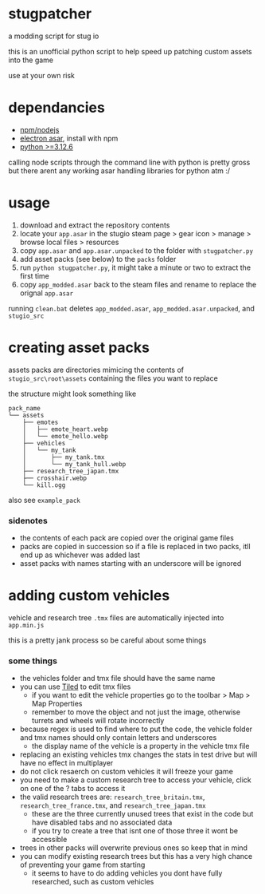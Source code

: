 # stugpatcher

a modding script for stug io

this is an unofficial python script to help speed up patching custom assets into the game

use at your own risk

# dependancies

* [npm/nodejs](https://docs.npmjs.com/downloading-and-installing-node-js-and-npm)
* [electron asar](https://github.com/electron/asar), install with npm
* [python >=3.12.6](https://www.python.org/downloads/)

calling node scripts through the command line with python is pretty gross but there arent any working asar handling libraries for python atm :/

# usage

1. download and extract the repository contents
2. locate your `app.asar` in the stugio steam page > gear icon > manage > browse local files > resources
3. copy `app.asar` and `app.asar.unpacked` to the folder with `stugpatcher.py`
4. add asset packs (see below) to the `packs` folder
5. run `python stugpatcher.py`, it might take a minute or two to extract the first time
6. copy `app_modded.asar` back to the steam files and rename to replace the orignal `app.asar`

running `clean.bat` deletes `app_modded.asar`, `app_modded.asar.unpacked`, and `stugio_src`

# creating asset packs

assets packs are directories mimicing the contents of `stugio_src\root\assets` containing the files you want to replace

the structure might look something like

```
pack_name
└── assets
    ├── emotes
    │   ├── emote_heart.webp
    │   └── emote_hello.webp
    ├── vehicles
    │   └── my_tank
    │       ├── my_tank.tmx
    │       └── my_tank_hull.webp
    ├── research_tree_japan.tmx
    ├── crosshair.webp
    └── kill.ogg
```

also see `example_pack`

### sidenotes

* the contents of each pack are copied over the original game files
* packs are copied in succession so if a file is replaced in two packs, itll end up as whichever was added last
* asset packs with names starting with an underscore will be ignored

# adding custom vehicles

vehicle and research tree `.tmx` files are automatically injected into `app.min.js`

this is a pretty jank process so be careful about some things

### some things

* the vehicles folder and tmx file should have the same name
* you can use [Tiled](https://www.mapeditor.org/) to edit tmx files
    * if you want to edit the vehicle properties go to the toolbar > Map > Map Properties
    * remember to move the object and not just the image, otherwise turrets and wheels will rotate incorrectly
* because regex is used to find where to put the code, the vehicle folder and tmx names should only contain letters and underscores
    * the display name of the vehicle is a property in the vehicle tmx file
* replacing an existing vehicles tmx changes the stats in test drive but will have no effect in multiplayer
* do not click resaerch on custom vehicles it will freeze your game
* you need to make a custom research tree to access your vehicle, click on one of the ? tabs to access it
* the valid research trees are: `research_tree_britain.tmx`, `research_tree_france.tmx`, and `research_tree_japan.tmx`
    * these are the three currently unused trees that exist in the code but have disabled tabs and no associated data
    * if you try to create a tree that isnt one of those three it wont be accessible
* trees in other packs will overwrite previous ones so keep that in mind
* you can modify existing research trees but this has a very high chance of preventing your game from starting
    * it seems to have to do adding vehicles you dont have fully researched, such as custom vehicles